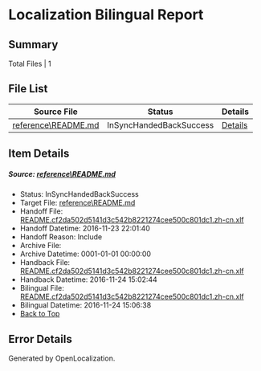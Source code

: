 # <a name='report-top'></a> Localization Bilingual Report

## Summary
 Total Files | 1

## File List
 Source File | Status | Details 
 ----------- | ------ | ------- 
 [reference\README.md](https://github.com/PowerShell/powerShell-Docs/blob/6f2cc23f6fce9c267e793fa8653f292e6a6b98ec/reference/README.md) | InSyncHandedBackSuccess | [Details](#edafde9188cad3b21d0cd2b30cfaaf1bede9b1952174)

## Item Details
##### <a name='edafde9188cad3b21d0cd2b30cfaaf1bede9b1952174'></a> Source: [reference\README.md](https://github.com/PowerShell/powerShell-Docs/blob/6f2cc23f6fce9c267e793fa8653f292e6a6b98ec/reference/README.md)
* Status: InSyncHandedBackSuccess
* Target File: [reference\README.md](https://github.com/PowerShell/powerShell-Docs.zh-cn/blob/ffd423a8aa7957998a191542cc955e6255c03534/reference/README.md)
* Handoff File: [README.cf2da502d5141d3c542b8221274cee500c801dc1.zh-cn.xlf](https://github.com/PowerShell/powerShell-Docs.handoff/blob/48cdcaa716f761701e0e4a9ba24c73ebd9018da6/ol-handoff/PowerShell/powerShell-Docs.zh-cn/live/README.cf2da502d5141d3c542b8221274cee500c801dc1.zh-cn.xlf)
* Handoff Datetime: 2016-11-23 22:01:40
* Handoff Reason: Include
* Archive File: 
* Archive Datetime: 0001-01-01 00:00:00
* Handback File: [README.cf2da502d5141d3c542b8221274cee500c801dc1.zh-cn.xlf](https://github.com/PowerShell/powerShell-Docs.handback/blob/eee171b465383cbd21f4fe34eb326581f4133933/ol-handback/PowerShell/powerShell-Docs.zh-cn/live/README.cf2da502d5141d3c542b8221274cee500c801dc1.zh-cn.xlf)
* Handback Datetime: 2016-11-24 15:02:44
* Bilingual File: [README.cf2da502d5141d3c542b8221274cee500c801dc1.zh-cn.xlf](https://github.com/PowerShell/powerShell-Docs.handback/blob/eee171b465383cbd21f4fe34eb326581f4133933/ol-handback/PowerShell/powerShell-Docs.zh-cn/live/README.cf2da502d5141d3c542b8221274cee500c801dc1.zh-cn.xlf)
* Bilingual Datetime: 2016-11-24 15:06:38
* [Back to Top](#report-top)


## Error Details

Generated by OpenLocalization.
